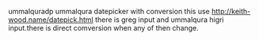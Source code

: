 ummalquradp
ummalqura datepicker with conversion this use http://keith-wood.name/datepick.html there is greg input and ummalqura higri input.there is direct comversion when any of then change.
